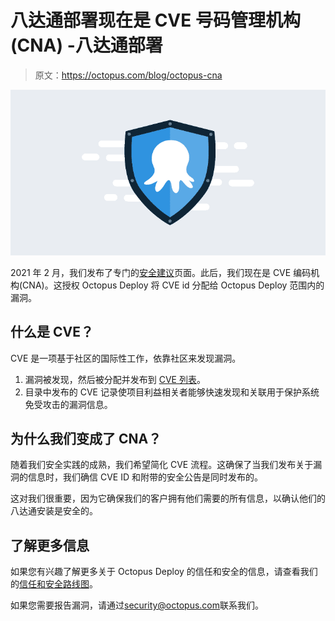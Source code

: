 # 八达通部署现在是 CVE 号码管理机构(CNA) -八达通部署

> 原文：<https://octopus.com/blog/octopus-cna>

[![Octopus on shield to represent security](img/aade1de51eb9d47f3c1b020fb3a28baf.png)](#)

2021 年 2 月，我们发布了专门的[安全建议](https://octopus.com/blog/security-advisories)页面。此后，我们现在是 CVE 编码机构(CNA)。这授权 Octopus Deploy 将 CVE id 分配给 Octopus Deploy 范围内的漏洞。

## 什么是 CVE？

CVE 是一项基于社区的国际性工作，依靠社区来发现漏洞。

1.  漏洞被发现，然后被分配并发布到 [CVE 列表](https://cve.mitre.org/about/terminology.html)。
2.  目录中发布的 CVE 记录使项目利益相关者能够快速发现和关联用于保护系统免受攻击的漏洞信息。

## 为什么我们变成了 CNA？

随着我们安全实践的成熟，我们希望简化 CVE 流程。这确保了当我们发布关于漏洞的信息时，我们确信 CVE ID 和附带的安全公告是同时发布的。

这对我们很重要，因为它确保我们的客户拥有他们需要的所有信息，以确认他们的八达通安装是安全的。

## 了解更多信息

如果您有兴趣了解更多关于 Octopus Deploy 的信任和安全的信息，请查看我们的[信任和安全路线图](https://github.com/OctopusDeploy/Issues/issues/6523)。

如果您需要报告漏洞，请通过[security@octopus.com](mailto:security@octopus.com)联系我们。
